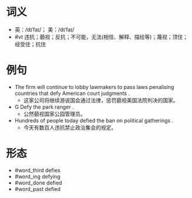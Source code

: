 # 词义
- 英：/dɪˈfaɪ/； 美：/dɪˈfaɪ/
- #vt 违抗；藐视；反抗；不可能，无法(相信、解释、描绘等)；蔑视；顶住；经受住；抗住
# 例句
- The firm will continue to lobby lawmakers to pass laws penalising countries that defy American court judgments .
	- 这家公司将继续游说国会通过法律，惩罚藐视美国法院判决的国家。
- G Defy the park ranger .
	- 公然藐视国家公园管理员。
- Hundreds of people today defied the ban on political gatherings .
	- 今天有数百人违抗禁止政治集会的规定。
# 形态
- #word_third defies
- #word_ing defying
- #word_done defied
- #word_past defied
